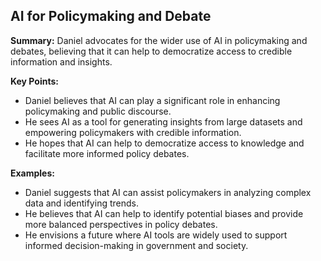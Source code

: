 ## AI for Policymaking and Debate

**Summary:**  Daniel advocates for the wider use of AI in policymaking and debates, believing that it can help to democratize access to credible information and insights. 

**Key Points:**

* Daniel believes that AI can play a significant role in enhancing policymaking and public discourse.
* He sees AI as a tool for generating insights from large datasets and empowering policymakers with credible information.
* He hopes that AI can help to democratize access to knowledge and facilitate more informed policy debates.

**Examples:**

* Daniel suggests that AI can assist policymakers in analyzing complex data and identifying trends.
* He believes that AI can help to identify potential biases and provide more balanced perspectives in policy debates.
* He envisions a future where AI tools are widely used to support informed decision-making in government and society.